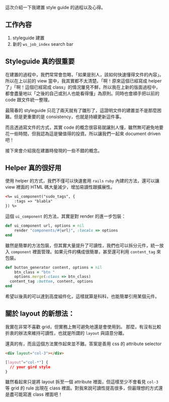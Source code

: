 這次介紹一下我建置 style guide 的過程以及心得。

## 工作內容

1. styleguide 建置
2. 新的 `ws_job_index` search bar

## Styleguide 真的很重要

在建置的過程中，我們常常會忽略，「如果是別人，該如何快速懂得文件的內容」。
所以在上以前的 view 當中，我其實都不太清楚。「啊！原來這個已經寫成 helper 了」「啊！這個已經寫成 class」的情況屢見不鮮，所以我在上新的版面過程中，都會盡量地以「之後的自己或別人也能看得懂」為原則。同時也會順手把以前的 code 跟文件統一整理。

最陽春的 styleguide 只花了兩天就有了雛形了，這證明文件的建置並不是那麼困難。但是更重要的是 consistency，也就是持續更新這件事。

而且透過寫文件的方式，其實 code 的概念很容易就讓別人懂，雖然無可避免地要花一些時間，但我認為這是蠻值得的投資。所以讓我們一起來 document driven 吧！

接下來會介紹我在建置時發現的一些不錯的概念。

## Helper 真的很好用

使用 helper 的方式，我們不僅可以快速套用 `rails` `ruby` 內建的方法，還可以讓 view 裡面的 HTML 碼大量減少，增加易讀性跟擴展性。

```html
<%= ui_component("sudo_tags", {
	:tags => "blabla"
}) %>
```

這個 `ui_component` 的方法，其實是對 render 的進一步包裝：

```ruby
def ui_component url, options = nil
	render "components/#{url}", :locals => options
end
```

雖然是簡單的方法包裝，但其實大量提升了可讀性，我們也可以拆分元件，統一放入 `component` 裡面管理。如果元件的構成很簡單，甚至還可利用 `content_tag` 來包裝。

```ruby
def	button_generator content, options = nil
	btn_class = "btn "
	options.merge(:class => btn_class)
  content_tag :button, content, options
end
```

希望以後真的可以達到高度組件化，這樣就算是科科，也能簡單引用某個元件。

## 關於 layout 的新想法：

我實在非常不喜歡 grid，但實務上無可避免地還是會使用到。
那麼，有沒有比較折衷的辦法來維持可讀性，也就是所謂的 `layout` 與語意分離。

還真的有，而且這個方法實作起來並不難。答案是善用 css 的 attribute selector

```html
<div layout="col-3"></div>
```

```css
[layout^="col-*"] {
  // your gird style
}
```

雖然看起來只是將 layout 拆至一個 attribute 裡面，但這樣至少不會看見 `col-3` 等 grid 的 rule 出現在 class 裡面。對我來說可讀性提高很多，但最理想的方式還是盡可能寫進 class	裡面吧！

